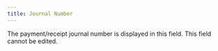 ```yaml
---
title: Journal Number
---
```



The payment/receipt journal number is displayed in this field. This  field cannot be edited.
